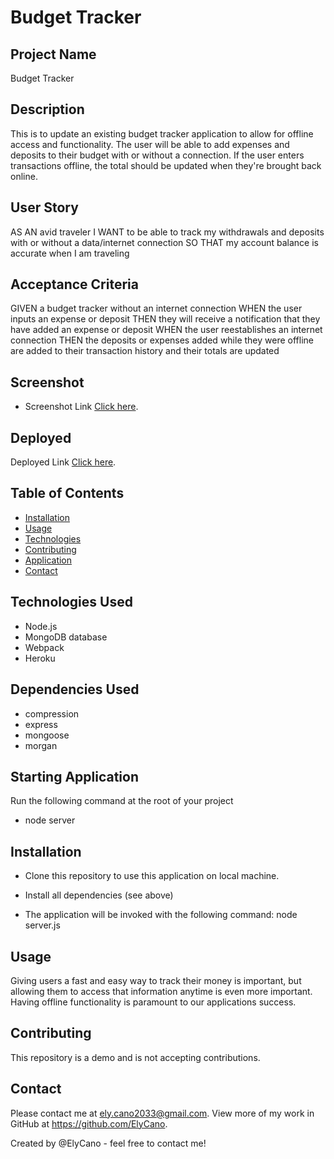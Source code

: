 # Budget Tracker

## Project Name

Budget Tracker

## Description

This is to update an existing budget tracker application to allow for offline access and functionality. The user will be able to add expenses and deposits to their budget with or without a connection. If the user enters transactions offline, the total should be updated when they're brought back online.

## User Story

AS AN avid traveler
I WANT to be able to track my withdrawals and deposits with or without a data/internet connection
SO THAT my account balance is accurate when I am traveling

## Acceptance Criteria

GIVEN a budget tracker without an internet connection
WHEN the user inputs an expense or deposit
THEN they will receive a notification that they have added an expense or deposit
WHEN the user reestablishes an internet connection
THEN the deposits or expenses added while they were offline are added to their transaction history and their totals are updated

## Screenshot

- Screenshot Link [Click here](https://github.com/ElyCano/budget-tracker-ec/blob/main/screenshot/Screenshot%202022-04-11%20184250.png?raw=true).

## Deployed

Deployed Link [Click here](https://budget-tracker-ec.herokuapp.com/).

## Table of Contents

- [Installation](#Installation)
- [Usage](#Usage)
- [Technologies](#Technologies_Used)
- [Contributing](#Contributing)
- [Application](#Starting_Application)
- [Contact](#Contact)

## Technologies Used

- Node.js
- MongoDB database
- Webpack
- Heroku

## Dependencies Used

- compression
- express
- mongoose
- morgan

## Starting Application

Run the following command at the root of your project

- node server

## Installation

- Clone this repository to use this application on local machine.

- Install all dependencies (see above)

- The application will be invoked with the following command:
  node server.js

## Usage

Giving users a fast and easy way to track their money is important, but allowing them to access that information anytime is even more important. Having offline functionality is paramount to our applications success.

## Contributing

This repository is a demo and is not accepting contributions.

## Contact

Please contact me at ely.cano2033@gmail.com. View more of my work in GitHub at https://github.com/ElyCano.

Created by @ElyCano - feel free to contact me!
